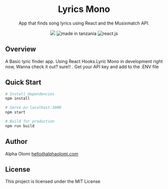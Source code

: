 <h1 align="center">Lyrics Mono</h1>
<p align="center"> App that finds song lyrics using React and the Musixmatch API.</p>

<p align="center">
  <a href="#"><img src="https://img.shields.io/badge/Maintained%3F-yes-green.svg?style=for-the-badge"></a>
  <img src="https://img.shields.io/badge/made%20in-tanzania-green?style=for-the-badge" alt="made in tanzania">
  <img src="https://img.shields.io/badge/framework-react.js-purple?style=for-the-badge" alt="react.js">
</p>

## Overview

A Basic lyric finder app. Using React Hooks.Lyric Mono in development right now, Wanna check it out? sure!! .
Get your API key and add to the .ENV file

## Quick Start

```bash
# Install dependencies
npm install

# Serve on localhost:3000
npm start

# Build for production
npm run build
```


## Author

Alpha Olomi [hello@alphaolomi.com](mailto:hello@alphaolomi.com)

## License

This project is licensed under the MIT License
